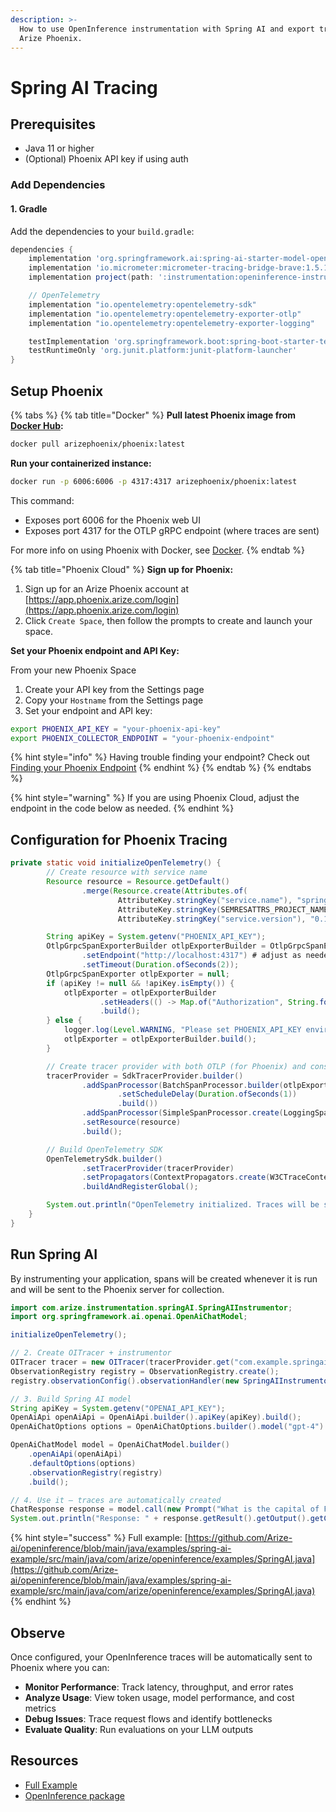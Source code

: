 ```yaml
---
description: >-
  How to use OpenInference instrumentation with Spring AI and export traces to
  Arize Phoenix.
---
```


# Spring AI Tracing

## Prerequisites

* Java 11 or higher
* (Optional) Phoenix API key if using auth

### Add Dependencies

#### **1. Gradle**

Add the dependencies to your `build.gradle`:

```groovy
dependencies {
	implementation 'org.springframework.ai:spring-ai-starter-model-openai'
	implementation 'io.micrometer:micrometer-tracing-bridge-brave:1.5.1'
	implementation project(path: ':instrumentation:openinference-instrumentation-springAI')

	// OpenTelemetry
	implementation "io.opentelemetry:opentelemetry-sdk"
	implementation "io.opentelemetry:opentelemetry-exporter-otlp"
	implementation "io.opentelemetry:opentelemetry-exporter-logging"

	testImplementation 'org.springframework.boot:spring-boot-starter-test'
	testRuntimeOnly 'org.junit.platform:junit-platform-launcher'
}
```

## **Setup Phoenix**

{% tabs %}
{% tab title="Docker" %}
**Pull latest Phoenix image from** [**Docker Hub**](https://hub.docker.com/r/arizephoenix/phoenix)**:**

```bash
docker pull arizephoenix/phoenix:latest
```

**Run your containerized instance:**

```bash
docker run -p 6006:6006 -p 4317:4317 arizephoenix/phoenix:latest
```

This command:

* Exposes port 6006 for the Phoenix web UI
* Exposes port 4317 for the OTLP gRPC endpoint (where traces are sent)

For more info on using Phoenix with Docker, see [Docker](https://arize.com/docs/phoenix/self-hosting/deployment-options/docker).
{% endtab %}

{% tab title="Phoenix Cloud" %}
**Sign up for Phoenix:**

1. Sign up for an Arize Phoenix account at [https://app.phoenix.arize.com/login](https://app.phoenix.arize.com/login)
2. Click `Create Space`, then follow the prompts to create and launch your space.

**Set your Phoenix endpoint and API Key:**

From your new Phoenix Space

1. Create your API key from the Settings page
2. Copy your `Hostname` from the Settings page
3. Set your endpoint and API key:

```bash
export PHOENIX_API_KEY = "your-phoenix-api-key"
export PHOENIX_COLLECTOR_ENDPOINT = "your-phoenix-endpoint"
```

{% hint style="info" %}
Having trouble finding your endpoint? Check out [Finding your Phoenix Endpoint](https://arize.com/docs/phoenix/learn/faqs/what-is-my-phoenix-endpoint)
{% endhint %}
{% endtab %}
{% endtabs %}

{% hint style="warning" %}
If you are using Phoenix Cloud, adjust the endpoint in the code below as needed.
{% endhint %}

## **Configuration for Phoenix Tracing**

```java
private static void initializeOpenTelemetry() {
        // Create resource with service name
        Resource resource = Resource.getDefault()
                .merge(Resource.create(Attributes.of(
                        AttributeKey.stringKey("service.name"), "spring-ai",
                        AttributeKey.stringKey(SEMRESATTRS_PROJECT_NAME), "spring-ai-project",
                        AttributeKey.stringKey("service.version"), "0.1.0")));

        String apiKey = System.getenv("PHOENIX_API_KEY");
        OtlpGrpcSpanExporterBuilder otlpExporterBuilder = OtlpGrpcSpanExporter.builder()
                .setEndpoint("http://localhost:4317") # adjust as needed
                .setTimeout(Duration.ofSeconds(2));
        OtlpGrpcSpanExporter otlpExporter = null;
        if (apiKey != null && !apiKey.isEmpty()) {
            otlpExporter = otlpExporterBuilder
                    .setHeaders(() -> Map.of("Authorization", String.format("Bearer %s", apiKey)))
                    .build();
        } else {
            logger.log(Level.WARNING, "Please set PHOENIX_API_KEY environment variable if auth is enabled.");
            otlpExporter = otlpExporterBuilder.build();
        }

        // Create tracer provider with both OTLP (for Phoenix) and console exporters
        tracerProvider = SdkTracerProvider.builder()
                .addSpanProcessor(BatchSpanProcessor.builder(otlpExporter)
                        .setScheduleDelay(Duration.ofSeconds(1))
                        .build())
                .addSpanProcessor(SimpleSpanProcessor.create(LoggingSpanExporter.create()))
                .setResource(resource)
                .build();

        // Build OpenTelemetry SDK
        OpenTelemetrySdk.builder()
                .setTracerProvider(tracerProvider)
                .setPropagators(ContextPropagators.create(W3CTraceContextPropagator.getInstance()))
                .buildAndRegisterGlobal();

        System.out.println("OpenTelemetry initialized. Traces will be sent to Phoenix at http://localhost:6006");
    }
}
```

## Run Spring AI

By instrumenting your application, spans will be created whenever it is run and will be sent to the Phoenix server for collection.

```java
import com.arize.instrumentation.springAI.SpringAIInstrumentor;
import org.springframework.ai.openai.OpenAiChatModel;

initializeOpenTelemetry();

// 2. Create OITracer + instrumentor
OITracer tracer = new OITracer(tracerProvider.get("com.example.springai"), TraceConfig.getDefault());
ObservationRegistry registry = ObservationRegistry.create();
registry.observationConfig().observationHandler(new SpringAIInstrumentor(tracer));

// 3. Build Spring AI model
String apiKey = System.getenv("OPENAI_API_KEY");
OpenAiApi openAiApi = OpenAiApi.builder().apiKey(apiKey).build();
OpenAiChatOptions options = OpenAiChatOptions.builder().model("gpt-4").build();

OpenAiChatModel model = OpenAiChatModel.builder()
    .openAiApi(openAiApi)
    .defaultOptions(options)
    .observationRegistry(registry)
    .build();

// 4. Use it — traces are automatically created
ChatResponse response = model.call(new Prompt("What is the capital of France?"));
System.out.println("Response: " + response.getResult().getOutput().getContent());
```

{% hint style="success" %}
Full example: [https://github.com/Arize-ai/openinference/blob/main/java/examples/spring-ai-example/src/main/java/com/arize/openinference/examples/SpringAI.java](https://github.com/Arize-ai/openinference/blob/main/java/examples/spring-ai-example/src/main/java/com/arize/openinference/examples/SpringAI.java)
{% endhint %}

## Observe

Once configured, your OpenInference traces will be automatically sent to Phoenix where you can:

* **Monitor Performance**: Track latency, throughput, and error rates
* **Analyze Usage**: View token usage, model performance, and cost metrics
* **Debug Issues**: Trace request flows and identify bottlenecks
* **Evaluate Quality**: Run evaluations on your LLM outputs

## Resources

* [Full Example](https://github.com/Arize-ai/openinference/blob/main/java/examples/spring-ai-example/src/main/java/com/arize/openinference/examples/SpringAI.java)
* [OpenInference package](https://central.sonatype.com/artifact/com.arize/openinference-instrumentation-springAI)
